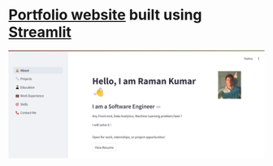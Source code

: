 # [Portfolio website](https://ramankumar.streamlit.app/) built using <a href="https://streamlit.io/" target="_blank">Streamlit</a>

![Screenshot of the website](resources/main-page-screenshot.png)
